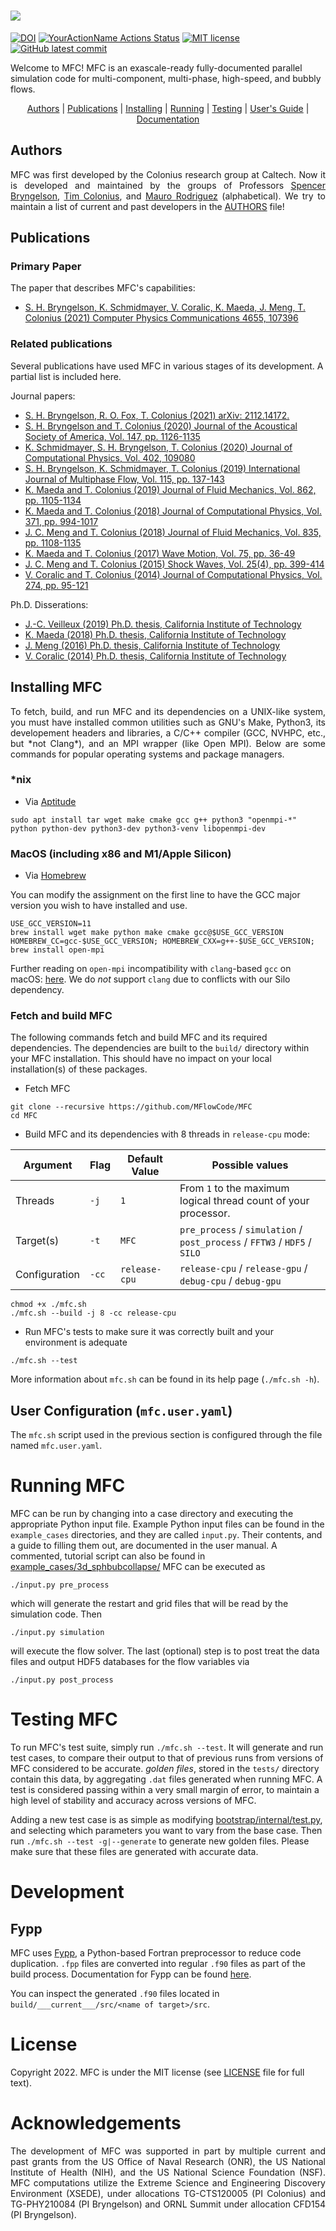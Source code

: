 # <image src="doc/MFC.png" />

[![DOI](https://zenodo.org/badge/doi/10.1016/j.cpc.2020.107396.svg)](http://dx.doi.org/10.1016/j.cpc.2020.107396)
[![YourActionName Actions Status](https://github.com/ComputationalFlowPhysics/MFC-develop/workflows/CI/badge.svg)](https://github.com/ComputationalFlowPhysics/MFC-develop/actions)
[![MIT license](https://img.shields.io/badge/License-MIT-blue.svg)](https://lbesson.mit-license.org/)
[![GitHub latest commit](https://badgen.net/github/last-commit/MFlowCode/MFC-develop)](https://github.com/MFlowCode/MFC-develop/commit/)
 
Welcome to MFC! 
MFC is an exascale-ready fully-documented parallel simulation code for multi-component, multi-phase, high-speed, and bubbly flows.

<p align="center">
 <a href="#authors">Authors</a> | 
 <a href="#publications">Publications</a> | 
 <a href="#installing-mfc">Installing</a> | 
 <a href="#running">Running</a> | 
 <a href="#testing">Testing</a> | 
 <a href="https://github.com/MFlowCode/MFC/raw/master/doc/MFC_user_guide.pdf">User's Guide</a> | 
 <a href="https://mflowcode.github.io/">Documentation</a>
</p>

## Authors

<p align="justify">
MFC was first developed by the Colonius research group at Caltech.
Now it is developed and maintained by the groups of Professors <a href="https://comp-physics.group">Spencer Bryngelson</a>, <a href="https://colonius.caltech.edu/">Tim Colonius</a>, and <a href="https://vivo.brown.edu/display/mrodri97">Mauro Rodriguez</a> (alphabetical).
We try to maintain a list of current and past developers in the <a href="AUTHORS">AUTHORS</a> file!
 </p>
 
## Publications
 
### Primary Paper
 
  The paper that describes MFC's capabilities:
* <a href="https://doi.org/10.1016/j.cpc.2020.107396">
        S. H. Bryngelson, K. Schmidmayer, V. Coralic, K. Maeda, J. Meng, T. Colonius (2021) Computer Physics Communications 4655, 107396
        </a>
  
### Related publications
 
  Several publications have used MFC in various stages of its 
  development. A partial list is included here.
 
  Journal papers:
* <a href="https://arxiv.org/abs/2112.14172">
        S. H. Bryngelson, R. O. Fox, T. Colonius (2021) arXiv: 2112.14172.
        </a>
* <a href="https://asa.scitation.org/doi/full/10.1121/10.0000746">
        S. H. Bryngelson and T. Colonius (2020) Journal of the Acoustical Society of America, Vol. 147, pp. 1126-1135
        </a>
* <a href="https://www.sciencedirect.com/science/article/pii/S0021999119307855">
        K. Schmidmayer, S. H. Bryngelson, T. Colonius (2020) Journal of Computational Physics, Vol. 402, 109080
        </a>
* <a href="http://colonius.caltech.edu/pdfs/BryngelsonSchmidmayerColonius2019.pdf">
        S. H. Bryngelson, K. Schmidmayer, T. Colonius (2019) International Journal of Multiphase Flow, Vol. 115, pp. 137-143  
        </a>
* <a href="http://colonius.caltech.edu/pdfs/MaedaColonius2019.pdf">
        K. Maeda and T. Colonius (2019) Journal of Fluid Mechanics, Vol. 862, pp. 1105-1134 
        </a>
* <a href="http://colonius.caltech.edu/pdfs/MaedaColonius2018c.pdf">
        K. Maeda and T. Colonius (2018) Journal of Computational Physics, Vol. 371, pp. 994-1017 
        </a>
* <a href="http://colonius.caltech.edu/pdfs/MengColonius2018.pdf">
        J. C. Meng and T. Colonius (2018) Journal of Fluid Mechanics,  Vol. 835, pp. 1108-1135 
        </a>
* <a href="http://colonius.caltech.edu/pdfs/MaedaColonius2017.pdf">
        K. Maeda and T. Colonius (2017) Wave Motion, Vol. 75, pp. 36-49 
        </a>
* <a href="http://colonius.caltech.edu/pdfs/MengColonius2015.pdf">
        J. C. Meng and T. Colonius (2015) Shock Waves, Vol. 25(4), pp. 399-414 
        </a>
* <a href="http://colonius.caltech.edu/pdfs/CoralicColonius2014.pdf">
        V. Coralic and T. Colonius (2014) Journal of Computational Physics, Vol. 274, pp. 95-121 
        </a>
 
Ph.D. Disserations:
* <a href="https://thesis.library.caltech.edu/11395/">
        J.-C. Veilleux (2019) Ph.D. thesis, California Institute of Technology 
        </a>
* <a href="https://thesis.library.caltech.edu/11007/">
        K. Maeda (2018) Ph.D. thesis, California Institute of Technology 
        </a>
* <a href="https://thesis.library.caltech.edu/9764/">
        J. Meng (2016) Ph.D. thesis, California Institute of Technology
        </a>
* <a href="https://thesis.library.caltech.edu/8758/">
        V. Coralic (2014) Ph.D. thesis, California Institute of Technology
        </a>

## Installing MFC

<p align="justify">
To fetch, build, and run MFC and its dependencies on a UNIX-like system, you must have installed common utilities such as GNU's Make, Python3, its developement headers and libraries, a C/C++ compiler
(GCC, NVHPC, etc., but *not Clang*), and an MPI wrapper (like Open MPI). 
Below are some commands for popular operating systems and package managers.
<p>
 
### \*nix

* Via [Aptitude](https://wiki.debian.org/Aptitude)
```console
sudo apt install tar wget make cmake gcc g++ python3 "openmpi-*" python python-dev python3-dev python3-venv libopenmpi-dev
```

### MacOS (including x86 and M1/Apple Silicon)

* Via [Homebrew](https://brew.sh/)

You can modify the assignment on the first line to have the GCC major version you wish to have installed and use.

```console
USE_GCC_VERSION=11
brew install wget make python make cmake gcc@$USE_GCC_VERSION
HOMEBREW_CC=gcc-$USE_GCC_VERSION; HOMEBREW_CXX=g++-$USE_GCC_VERSION; brew install open-mpi
```

Further reading on `open-mpi` incompatibility with `clang`-based `gcc` on macOS: [here](https://stackoverflow.com/questions/27930481/how-to-build-openmpi-with-homebrew-and-gcc-4-9). We do *not* support `clang` due to conflicts with our Silo dependency.

### Fetch and build MFC

The following commands fetch and build MFC and its required dependencies. 
The dependencies are built to the `build/` directory within your MFC installation. 
This should have no impact on your local installation(s) of these packages.

+ Fetch MFC

```console
git clone --recursive https://github.com/MFlowCode/MFC
cd MFC
```

+ Build MFC and its dependencies with 8 threads in `release-cpu` mode:

| Argument     | Flag | Default Value | Possible values |
| ------------ | ---- | ------------- | --------------- |
| Threads      | `-j` | `1` | From `1` to the maximum logical thread count of your processor. |
| Target(s)    | `-t` | `MFC` | `pre_process` / `simulation` / `post_process` / `FFTW3` / `HDF5` / `SILO` |
| Configuration | `-cc` | `release-cpu` | `release-cpu` / `release-gpu` / `debug-cpu` / `debug-gpu` |

```console
chmod +x ./mfc.sh
./mfc.sh --build -j 8 -cc release-cpu
```

+ Run MFC's tests to make sure it was correctly built and your environment is adequate

```console
./mfc.sh --test
```

More information about `mfc.sh` can be found in its help page (`./mfc.sh -h`).

## User Configuration (`mfc.user.yaml`)

The `mfc.sh` script used in the previous section is configured through the file named `mfc.user.yaml`.

# Running MFC

MFC can be run by changing into a case directory and executing the appropriate Python input file.
Example Python input files can be found in the `example_cases` directories, and they are called `input.py`.
Their contents, and a guide to filling them out, are documented in the user manual. 
A commented, tutorial script can also be found in [example_cases/3d_sphbubcollapse/](example_cases/3D_sphbubcollapse/)
MFC can be executed as  

```console
./input.py pre_process
```

which will generate the restart and grid files that will be read 
by the simulation code. Then  

```console
./input.py simulation
```

will execute the flow solver. The last (optional) step
is to post treat the data files and output HDF5 databases
for the flow variables via  

```console
./input.py post_process
```
 
# Testing MFC
 
To run MFC's test suite, simply run `./mfc.sh --test`. It will generate and run test cases, to compare their output to that of previous runs from versions of MFC considered to be accurate. *golden files*, stored in the `tests/` directory contain this data, by aggregating `.dat` files generated when running MFC. A test is considered passing within a very small margin of error, to maintain a high level of stability and accuracy across versions of MFC.
 
Adding a new test case is as simple as modifying [bootstrap/internal/test.py](bootstrap/internal/test.py), and selecting which parameters you want to vary from the base case. Then run `./mfc.sh --test -g|--generate` to generate new golden files. Please make sure that these files are generated with accurate data.

# Development

## Fypp

MFC uses [Fypp](https://github.com/aradi/fypp), a Python-based Fortran preprocessor to reduce code duplication. `.fpp` files are converted into regular `.f90` files as part of the build process. Documentation for Fypp can be found [here](https://fypp.readthedocs.io/en/stable/). 

You can inspect the generated `.f90` files located in `build/___current___/src/<name of target>/src`.

# License
 
Copyright 2022.
MFC is under the MIT license (see [LICENSE](LICENSE) file for full text).

# Acknowledgements
 
<p align="justify">
The development of MFC was supported in part by multiple current and past grants from the US Office of Naval Research (ONR), the US National Institute of Health (NIH), and the US National Science Foundation (NSF).
MFC computations utilize the Extreme Science and Engineering Discovery Environment (XSEDE), under allocations TG-CTS120005 (PI Colonius) and TG-PHY210084 (PI Bryngelson) and ORNL Summit under allocation CFD154 (PI Bryngelson).
 </p>
